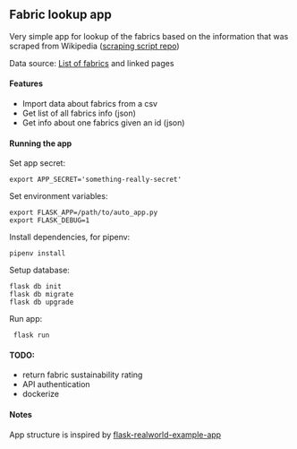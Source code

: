 ## Fabric lookup app

Very simple app for lookup of the fabrics based on the information that was scraped from Wikipedia ([scraping script repo](https://github.com/simicic/scrapingWikipediaTopic))

Data source: [List of fabrics](https://en.wikipedia.org/wiki/List_of_fabrics) and linked pages 

#### Features

- Import data about fabrics from a csv
- Get list of all fabrics info (json)
- Get info about one fabrics given an id (json)


#### Running the app

Set app secret:

`export APP_SECRET='something-really-secret'`

Set environment variables: 

```
export FLASK_APP=/path/to/auto_app.py
export FLASK_DEBUG=1
```

Install dependencies, for pipenv: 

`pipenv install`

Setup database:

```
flask db init
flask db migrate
flask db upgrade
```

Run app: 

` flask run`

#### TODO: 

- return fabric sustainability rating
- API authentication
- dockerize

#### Notes

App structure is inspired by [flask-realworld-example-app](https://github.com/gothinkster/flask-realworld-example-app) 
